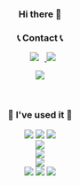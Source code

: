 <div align='center'>
<h3>Hi there 👋</h1></div>

<div align='center'>
<h3>📞 Contact 📞</h1>
<a href="https://www.instagram.com/o______og">
    <img 
        src="http://img.shields.io/badge/-Instagram-black?style=flat&logo=Instagram&link=https://www.instagram.com/o______og/"
        style="height : auto; margin-left : 10px; margin-right : 10px;"/>    
<a href="mailto:gero1016@gamil.com"><img src="https://img.shields.io/badge/Gmail-d14836?style=flat-square&logo=Gmail&logoColor=white&link=gero1016@gamil.com"/></a>

 <a href="https://hits.seeyoufarm.com"><img src="https://hits.seeyoufarm.com/api/count/incr/badge.svg?url=https%3A%2F%2Fgithub.com%2Fgzero1016&count_bg=%23000000&title_bg=%23000000&icon=github.gzero1016&icon_color=%23FFFFFF&title=Github&edge_flat=true"/></a>
    </a>
</div><br>

<div align='center'>
<h3>🔨 I've used it 🔨</h1>
  <img src="https://img.shields.io/badge/java-007396?style=for-the-badge&logo=java&logoColor=white">
  <img src="https://img.shields.io/badge/c++-00599C?style=for-the-badge&logo=c%2B%2B&logoColor=white">
  <img src="https://img.shields.io/badge/python-3776AB?style=for-the-badge&logo=python&logoColor=white"> 
<br/>
  <img src="https://img.shields.io/badge/javascript-F7DF1E?style=for-the-badge&logo=javascript&logoColor=black"> 
<br/>
  <img src="https://img.shields.io/badge/mysql-4479A1?style=for-the-badge&logo=mysql&logoColor=white"> 
<br/>
  <img src="https://img.shields.io/badge/spring-6DB33F?style=for-the-badge&logo=spring&logoColor=white"> 
<br/>
  <img src="https://img.shields.io/badge/linux-FCC624?style=for-the-badge&logo=linux&logoColor=black"> 
  
  <img src="https://img.shields.io/badge/github-181717?style=for-the-badge&logo=github&logoColor=white">
  <img src="https://img.shields.io/badge/git-F05032?style=for-the-badge&logo=git&logoColor=white">
</div><br>

<!---
![Anurag's GitHub stats](https://github-readme-stats.vercel.app/api?username=gzero1016&show_icons=true&theme=radical)
